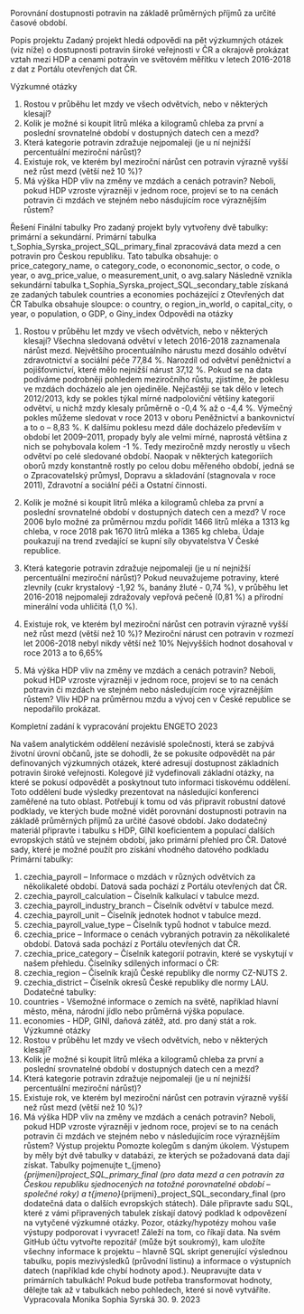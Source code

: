 Porovnání dostupnosti potravin na základě průměrných příjmů za určité časové období.

Popis projektu
		Zadaný projekt hledá odpovědi na pět výzkumných otázek (viz níže) o dostupnosti potravin široké veřejnosti v ČR a okrajově prokázat vztah mezi HDP a cenami potravin ve světovém měřítku v letech 2016-2018 z dat z Portálu otevřených dat ČR.

Výzkumné otázky
1.	Rostou v průběhu let mzdy ve všech odvětvích, nebo v některých klesají?
2.	Kolik je možné si koupit litrů mléka a kilogramů chleba za první a poslední srovnatelné období v dostupných datech cen a mezd?
3.	Která kategorie potravin zdražuje nejpomaleji (je u ní nejnižší percentuální meziroční nárůst)?
4.	Existuje rok, ve kterém byl meziroční nárůst cen potravin výrazně vyšší než růst mezd (větší než 10 %)?
5.	Má výška HDP vliv na změny ve mzdách a cenách potravin? Neboli, pokud HDP vzroste výrazněji v jednom roce, projeví se to na cenách potravin či mzdách ve stejném nebo násdujícím roce výraznějším růstem?

Řešení
Finální tabulky
Pro zadaný projekt byly vytvořeny dvě tabulky: primární a sekundární. Primární tabulka t_Sophia_Syrska_project_SQL_primary_final zpracovává data mezd a cen potravin pro Českou republiku. Tato tabulka obsahuje:
o	price_category_name,
o	category_code,
o	econonomic_sector,
o	code,
o	year,
o	avg_price_value,
o	measurement_unit,
o	avg.salary
Následně vznikla sekundární tabulka t_Sophia_Syrska_project_SQL_secondary_table získaná ze zadaných tabulek countries a economies pocházející z Otevřených dat ČR Tabulka obsahuje sloupce:
o	country,
o	region_in_world,
o	capital_city,
o	year,
o	population,
o	GDP,
o	Giny_index
Odpovědi na otázky
1.	Rostou v průběhu let mzdy ve všech odvětvích, nebo v některých klesají?
Všechna sledovaná odvětví v letech 2016-2018 zaznamenala nárůst mezd. Největšího procentuálního nárustu mezd dosáhlo odvětví zdravotnictví a sociální péče 77,84 %. Narozdíl od odvětví peněžnictví a pojišťovnictví, které mělo nejnižší nárust 37,12 %. 
Pokud se na data podíváme podrobněji pohledem meziročního růstu, zjistíme, že poklesu ve mzdách docházelo ale jen ojediněle. Nejčastěji se tak dělo v letech 2012/2013, kdy se pokles týkal mírné nadpoloviční většiny kategorií odvětví, u nichž mzdy klesaly průměrně o -0,4 % až o -4,4 %. Výmečný pokles můžeme sledovat v roce 2013 v oboru Peněžnictví a bankovnictví a to o – 8,83 %. K dalšímu poklesu mezd dále docházelo především v období let 2009–2011, propady byly ale velmi mírné, naprostá většina z nich se pohybovala kolem -1 %. Tedy meziročně mzdy nerostly u všech odvětví po celé sledované období. Naopak v některých kategoriích oborů mzdy konstantně rostly po celou dobu měřeného období, jedná se o Zpracovatelský průmysl, Dopravu a skladování (stagnovala v roce 2011), Zdravotní a sociální péči a Ostatní činnosti.
2.	Kolik je možné si koupit litrů mléka a kilogramů chleba za první a poslední srovnatelné období v dostupných datech cen a mezd?
V roce 2006 bylo možné za průměrnou mzdu pořídit 1466 litrů mléka a 1313 kg chleba, v roce 2018 pak 1670 litrů mléka a 1365 kg chleba. Údaje poukazují na trend zvedající se kupní síly obyvatelstva V České republice.

3.	Která kategorie potravin zdražuje nejpomaleji (je u ní nejnižší percentuální meziroční nárůst)?
Pokud neuvažujeme potraviny, které zlevnily (cukr krystalový -1,92 %, banány žluté - 0,74 %), v průběhu let 2016-2018 nejpomaleji zdražovaly vepřová pečeně (0,81 %) a přírodní minerální voda uhličitá (1,0 %).

4.	Existuje rok, ve kterém byl meziroční nárůst cen potravin výrazně vyšší než růst mezd (větší než 10 %)?
Meziroční nárust cen potravin v rozmezí let 2006-2018 nebyl nikdy větší než 10% Nejvyšších hodnot dosahoval v roce 2013 a to 6,65%
5.	Má výška HDP vliv na změny ve mzdách a cenách potravin? Neboli, pokud HDP vzroste výrazněji v jednom roce, projeví se to na cenách potravin či mzdách ve stejném nebo následujícím roce výraznějším růstem?
Vliv HDP na průměrnou mzdu a vývoj cen v České republice se nepodařilo prokázat.

Kompletní zadání k vypracování projektu ENGETO 2023

Na vašem analytickém oddělení nezávislé společnosti, která se zabývá životní úrovní občanů, jste se dohodli, že se pokusíte odpovědět na pár definovaných výzkumných otázek, které adresují dostupnost základních potravin široké veřejnosti. Kolegové již vydefinovali základní otázky, na které se pokusí odpovědět a poskytnout tuto informaci tiskovému oddělení. Toto oddělení bude výsledky prezentovat na následující konferenci zaměřené na tuto oblast.
Potřebují k tomu od vás připravit robustní datové podklady, ve kterých bude možné vidět porovnání dostupnosti potravin na základě průměrných příjmů za určité časové období.
Jako dodatečný materiál připravte i tabulku s HDP, GINI koeficientem a populací dalších evropských států ve stejném období, jako primární přehled pro ČR.
Datové sady, které je možné použít pro získání vhodného datového podkladu
Primární tabulky:
1.	czechia_payroll – Informace o mzdách v různých odvětvích za několikaleté období. Datová sada pochází z Portálu otevřených dat ČR.
2.	czechia_payroll_calculation – Číselník kalkulací v tabulce mezd.
3.	czechia_payroll_industry_branch – Číselník odvětví v tabulce mezd.
4.	czechia_payroll_unit – Číselník jednotek hodnot v tabulce mezd.
5.	czechia_payroll_value_type – Číselník typů hodnot v tabulce mezd.
6.	czechia_price – Informace o cenách vybraných potravin za několikaleté období. Datová sada pochází z Portálu otevřených dat ČR.
7.	czechia_price_category – Číselník kategorií potravin, které se vyskytují v našem přehledu.
Číselníky sdílených informací o ČR:
1.	czechia_region – Číselník krajů České republiky dle normy CZ-NUTS 2.
2.	czechia_district – Číselník okresů České republiky dle normy LAU.
Dodatečné tabulky:
1.	countries - Všemožné informace o zemích na světě, například hlavní město, měna, národní jídlo nebo průměrná výška populace.
2.	economies - HDP, GINI, daňová zátěž, atd. pro daný stát a rok.
Výzkumné otázky
1.	Rostou v průběhu let mzdy ve všech odvětvích, nebo v některých klesají?
2.	Kolik je možné si koupit litrů mléka a kilogramů chleba za první a poslední srovnatelné období v dostupných datech cen a mezd?
3.	Která kategorie potravin zdražuje nejpomaleji (je u ní nejnižší percentuální meziroční nárůst)?
4.	Existuje rok, ve kterém byl meziroční nárůst cen potravin výrazně vyšší než růst mezd (větší než 10 %)?
5.	Má výška HDP vliv na změny ve mzdách a cenách potravin? Neboli, pokud HDP vzroste výrazněji v jednom roce, projeví se to na cenách potravin či mzdách ve stejném nebo v následujícím roce výraznějším růstem?
Výstup projektu
Pomozte kolegům s daným úkolem. Výstupem by měly být dvě tabulky v databázi, ze kterých se požadovaná data dají získat. Tabulky pojmenujte t_{jmeno}_{prijmeni}_project_SQL_primary_final (pro data mezd a cen potravin za Českou republiku sjednocených na totožné porovnatelné období – společné roky) a t_{jmeno}_{prijmeni}_project_SQL_secondary_final (pro dodatečná data o dalších evropských státech).
Dále připravte sadu SQL, které z vámi připravených tabulek získají datový podklad k odpovězení na vytyčené výzkumné otázky. Pozor, otázky/hypotézy mohou vaše výstupy podporovat i vyvracet! Záleží na tom, co říkají data.
Na svém GitHub účtu vytvořte repozitář (může být soukromý), kam uložíte všechny informace k projektu – hlavně SQL skript generující výslednou tabulku, popis mezivýsledků (průvodní listinu) a informace o výstupních datech (například kde chybí hodnoty apod.).
Neupravujte data v primárních tabulkách! Pokud bude potřeba transformovat hodnoty, dělejte tak až v tabulkách nebo pohledech, které si nově vytváříte.
Vypracovala Monika Sophia Syrská 30. 9. 2023
